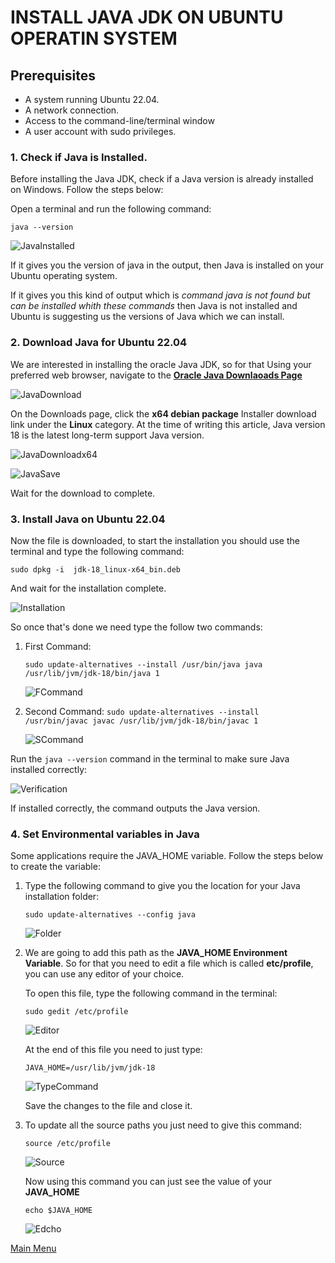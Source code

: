 # INSTALL JAVA JDK ON UBUNTU OPERATIN SYSTEM

## Prerequisites
- A system running Ubuntu 22.04.
- A network connection.
- Access to the command-line/terminal window
- A user account with sudo privileges.

### 1. Check if Java is Installed.
Before installing the Java JDK, check if a Java version is already installed on Windows. Follow the steps below: </p>
Open a terminal and run the following command:

`java --version`

![JavaInstalled](https://res.cloudinary.com/ingenieria/image/upload/v1658123227/it1/ubu1_hlvkbs.jpg)</p>
If it gives you the version of java in the output, then Java is installed on your Ubuntu operating system.

If it gives you this kind of output which is *command java is not found but can be installed whith these commands* then Java is not installed and Ubuntu is suggesting us the versions of Java which we can install.

### 2. Download Java for Ubuntu 22.04
We are interested in installing the oracle Java JDK, so for that Using your preferred web browser, navigate to the [**Oracle Java Downlaoads Page**](https://www.oracle.com/java/technologies/downloads/#jdk17-windows)</p>
![JavaDownload](https://res.cloudinary.com/ingenieria/image/upload/v1658116755/it1/jdkdownload_dakrrg.jpg)</P>
On the Downloads page, click the **x64 debian package** Installer download link under the **Linux** category. At the time of writing this article, Java version 18 is the latest long-term support Java version.</p>
![JavaDownloadx64](https://res.cloudinary.com/ingenieria/image/upload/v1658123227/it1/ubu2_lbjvqm.jpg)</p>
![JavaSave](https://res.cloudinary.com/ingenieria/image/upload/v1658123226/it1/ubu3_lzyl1t.jpg)</p>
Wait for the download to complete.</p>

### 3. Install Java on Ubuntu 22.04
Now the file is downloaded, to start the installation you should use the terminal and type the following command:

`sudo dpkg -i  jdk-18_linux-x64_bin.deb`

And wait for the installation complete.</p>
![Installation](https://res.cloudinary.com/ingenieria/image/upload/v1658123227/it1/ubu4_fpisdd.jpg)</p>

So once that's done we need type the follow two commands:
1. First Command:

    `sudo update-alternatives --install /usr/bin/java java /usr/lib/jvm/jdk-18/bin/java 1`

    ![FCommand](https://res.cloudinary.com/ingenieria/image/upload/v1658123226/it1/ubu5_uh6kgg.jpg)</p>
2. Second Command:
    `sudo update-alternatives --install /usr/bin/javac javac /usr/lib/jvm/jdk-18/bin/javac 1`

    ![SCommand](https://res.cloudinary.com/ingenieria/image/upload/v1658123226/it1/ubu6_fty8li.jpg)</p>


Run the `java --version` command in the terminal to make sure Java installed correctly:</p>
![Verification](https://res.cloudinary.com/ingenieria/image/upload/v1658123226/it1/ubu7_z3lg6b.jpg)</p>
If installed correctly, the command outputs the Java version.</p>

### 4. Set Environmental variables in Java
Some applications require the JAVA_HOME variable. Follow the steps below to create the variable:</p>
1. Type the following command to give you the location for your Java installation folder:

    `sudo update-alternatives --config java`

    ![Folder](https://res.cloudinary.com/ingenieria/image/upload/v1658123226/it1/ubu8_fs45ku.jpg)</p>
2. We are going to add this path as the **JAVA_HOME Environment Variable**. So for that you need to edit a file which is called **etc/profile**, you can use any editor of your choice. 

    To open this file, type the following command in the terminal:

    `sudo gedit /etc/profile`

    ![Editor](https://res.cloudinary.com/ingenieria/image/upload/v1658123226/it1/ubu9_idszkl.jpg)</p>

    At the end of this file you need to just type:

    `JAVA_HOME=/usr/lib/jvm/jdk-18`

    ![TypeCommand](https://res.cloudinary.com/ingenieria/image/upload/v1658123226/it1/ubu11_x9ot1q.jpg)</p>

    Save the changes to the file and close it.
3. To update all the source paths you just need to give this command:

    `source /etc/profile`

    ![Source](https://res.cloudinary.com/ingenieria/image/upload/v1658123225/it1/ubu12_rojogr.jpg)

    Now using this command you can just see the value of your **JAVA_HOME**

    `echo $JAVA_HOME`

    ![Edcho](https://res.cloudinary.com/ingenieria/image/upload/v1658123225/it1/ubu13_iiyrcy.jpg)

[Main Menu](README.md)
